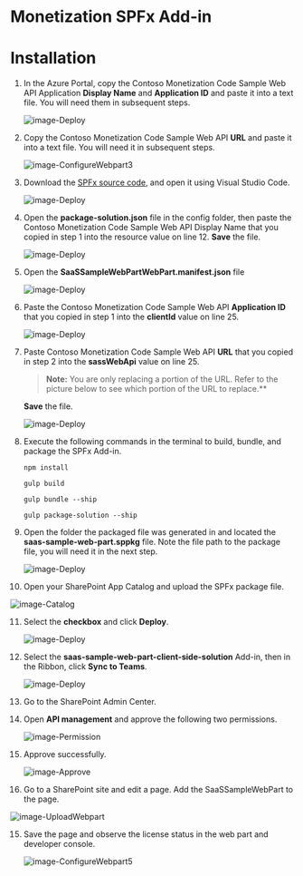 # Monetization SPFx Add-in

# Installation

1. In the Azure Portal, copy the Contoso Monetization Code Sample Web API Application **Display Name** and **Application ID** and paste it into a text file. You will need them in subsequent steps.

   ![image-Deploy](Images/13.png)

2. Copy the Contoso Monetization Code Sample Web API **URL**  and paste it into a text file. You will need it in subsequent steps.

   ![image-ConfigureWebpart3](Images/9.png)

3. Download the [SPFx source code](../../MonetizationCodeSample/SPFXAddIn), and open it using Visual Studio Code.

   ![image-Deploy](Images/14.png)

4. Open the **package-solution.json** file in the config folder, then paste the Contoso Monetization Code Sample Web API Display Name that you copied in step 1 into the resource value on line 12. **Save** the file.

   ![image-Deploy](Images/15.png)

5. Open the **SaaSSampleWebPartWebPart.manifest.json** file 

   ![image-Deploy](Images/16.png)

6. Paste the Contoso Monetization Code Sample Web API **Application ID** that you copied in step 1 into the **clientId** value on line 25.

   ![image-Deploy](Images/17.png)

7. Paste Contoso Monetization Code Sample Web API **URL** that you copied in step 2 into the **sassWebApi** value on line 25.

	>**Note:** You are only replacing a portion of the URL.  Refer to the picture below to see which portion of the URL to replace.**
	
 	**Save** the file.

   ![image-Deploy](Images/18.png)

8. Execute the following commands in the terminal to build, bundle, and package the SPFx Add-in.

   ```
   npm install
   
   gulp build
   
   gulp bundle --ship
   
   gulp package-solution --ship
   ```

9. Open the folder the packaged file was generated in and located the **saas-sample-web-part.sppkg** file.  Note the file path to the package file, you will need it in the next step.

   ![image-Deploy](Images/19.png)

10. Open your SharePoint App Catalog and upload the SPFx package file.

   ![image-Catalog](Images/1.png)

11. Select the **checkbox** and click **Deploy**.

    ![image-Deploy](Images/2.png)

12. Select the **saas-sample-web-part-client-side-solution** Add-in, then in the Ribbon, click **Sync to Teams**.

    ![image-Deploy](Images/12.png)

13. Go to the SharePoint Admin Center.

14. Open **API management** and approve the following two permissions.

    ![image-Permission](Images/3.png)

15. Approve successfully.

    ![image-Approve](Images/4.png)

16. Go to a SharePoint site and edit a page. Add the SaaSSampleWebPart to the page.

   ![image-UploadWebpart](Images/5.png)

15. Save the page and observe the license status in the web part and developer console.

    ![image-ConfigureWebpart5](Images/11.png)